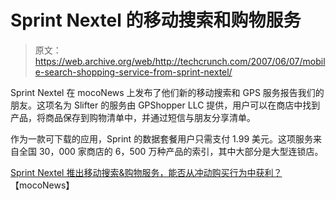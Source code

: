 # Sprint Nextel  的移动搜索和购物服务

> 原文：<https://web.archive.org/web/http://techcrunch.com/2007/06/07/mobile-search-shopping-service-from-sprint-nextel/>

Sprint Nextel 在 mocoNews 上发布了他们新的移动搜索和 GPS 服务报告我们的朋友。这项名为 Slifter 的服务由 GPShopper LLC 提供，用户可以在商店中找到产品，将商品保存到购物清单中，并通过短信与朋友分享清单。

作为一款可下载的应用，Sprint 的数据套餐用户只需支付 1.99 美元。这项服务来自全国 30，000 家商店的 6，500 万种产品的索引，其中大部分是大型连锁店。

[Sprint Nextel 推出移动搜索&购物服务，能否从冲动购买行为中获利？](https://web.archive.org/web/20150711180355/http://www.moconews.net/entry/419-sprint-nextel-launches-mobile-search-shopping-service-can-it-cash-in-on/)【mocoNews】
